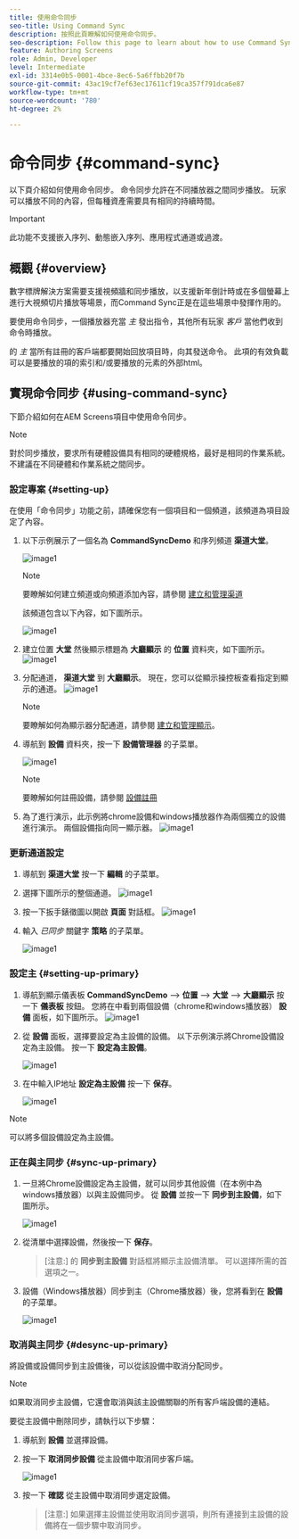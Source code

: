 ```yaml
---
title: 使用命令同步
seo-title: Using Command Sync
description: 按照此頁瞭解如何使用命令同步。
seo-description: Follow this page to learn about how to use Command Sync.
feature: Authoring Screens
role: Admin, Developer
level: Intermediate
exl-id: 3314e0b5-0001-4bce-8ec6-5a6ffbb20f7b
source-git-commit: 43ac19cf7ef63ec17611cf19ca357f791dca6e87
workflow-type: tm+mt
source-wordcount: '780'
ht-degree: 2%

---
```


# 命令同步 {#command-sync}

以下頁介紹如何使用命令同步。 命令同步允許在不同播放器之間同步播放。 玩家可以播放不同的內容，但每種資產需要具有相同的持續時間。

>[!IMPORTANT]
>
>此功能不支援嵌入序列、動態嵌入序列、應用程式通道或過渡。

## 概觀 {#overview}

數字標牌解決方案需要支援視頻牆和同步播放，以支援新年倒計時或在多個螢幕上進行大視頻切片播放等場景，而Command Sync正是在這些場景中發揮作用的。

要使用命令同步，一個播放器充當 *主* 發出指令，其他所有玩家 *客戶* 當他們收到命令時播放。

的 *主* 當所有註冊的客戶端都要開始回放項目時，向其發送命令。 此項的有效負載可以是要播放的項的索引和/或要播放的元素的外部html。

## 實現命令同步 {#using-command-sync}

下節介紹如何在AEM Screens項目中使用命令同步。

>[!NOTE]
>
>對於同步播放，要求所有硬體設備具有相同的硬體規格，最好是相同的作業系統。 不建議在不同硬體和作業系統之間同步。

### 設定專案 {#setting-up}

在使用「命令同步」功能之前，請確保您有一個項目和一個頻道，該頻道為項目設定了內容。

1. 以下示例展示了一個名為 **CommandSyncDemo** 和序列頻道 **渠道大堂**。

   ![image1](assets/command-sync/command-sync1-1.png)

   >[!NOTE]
   >
   >要瞭解如何建立頻道或向頻道添加內容，請參閱 [建立和管理渠道](/help/user-guide/managing-channels.md)

   該頻道包含以下內容，如下圖所示。

   ![image1](assets/command-sync/command-sync2-1.png)

1. 建立位置 **大堂** 然後顯示標題為 **大廳顯示** 的 **位置** 資料夾，如下圖所示。
   ![image1](assets/command-sync/command-sync3-1.png)

1. 分配通道， **渠道大堂** 到 **大廳顯示**。 現在，您可以從顯示操控板查看指定到顯示的通道。
   ![image1](assets/command-sync/command-sync4-1.png)

   >[!NOTE]
   >
   >要瞭解如何為顯示器分配通道，請參閱 [建立和管理顯示](/help/user-guide/managing-displays.md)。

1. 導航到 **設備** 資料夾，按一下 **設備管理器** 的子菜單。

   ![image1](assets/command-sync5.png)

   >[!NOTE]
   >
   >要瞭解如何註冊設備，請參閱 [設備註冊](/help/user-guide/device-registration.md)

1. 為了進行演示，此示例將chrome設備和windows播放器作為兩個獨立的設備進行演示。 兩個設備指向同一顯示器。
   ![image1](assets/command-sync6.png)

### 更新通道設定

1. 導航到 **渠道大堂** 按一下 **編輯** 的子菜單。

1. 選擇下圖所示的整個通道。
   ![image1](assets/command-sync/command-sync7-1.png)

1. 按一下扳手錶徵圖以開啟 **頁面** 對話框。
   ![image1](assets/command-sync/command-sync8-1.png)

1. 輸入 *已同步* 關鍵字 **策略** 的子菜單。

   ![image1](assets/command-sync/command-sync9-1.png)


### 設定主 {#setting-up-primary}

1. 導航到顯示儀表板 **CommandSyncDemo** —> **位置**  —> **大堂** —> **大廳顯示** 按一下 **儀表板** 按鈕。
您將在中看到兩個設備（chrome和windows播放器） **設備** 面板，如下圖所示。
   ![image1](assets/command-sync/command-sync10-1.png)

1. 從 **設備** 面板，選擇要設定為主設備的設備。 以下示例演示將Chrome設備設定為主設備。 按一下 **設定為主設備**。

   ![image1](assets/command-sync/command-sync11-1.png)

1. 在中輸入IP地址 **設定為主設備** 按一下 **保存**。

   ![image1](assets/command-sync/command-sync12-1.png)

>[!NOTE]
>
>可以將多個設備設定為主設備。

### 正在與主同步 {#sync-up-primary}

1. 一旦將Chrome設備設定為主設備，就可以同步其他設備（在本例中為windows播放器）以與主設備同步。
從 **設備** 並按一下 **同步到主設備**，如下圖所示。

   ![image1](assets/command-sync/command-sync13-1.png)

1. 從清單中選擇設備，然後按一下 **保存**。

   >[注意:]
   > 的 **同步到主設備** 對話框將顯示主設備清單。 可以選擇所需的首選項之一。

1. 設備（Windows播放器）同步到主（Chrome播放器）後，您將看到在 **設備** 的子菜單。

   ![image1](assets/command-sync/command-sync14-1.png)

### 取消與主同步 {#desync-up-primary}

將設備或設備同步到主設備後，可以從該設備中取消分配同步。

>[!NOTE]
>
>如果取消同步主設備，它還會取消與該主設備關聯的所有客戶端設備的連結。

要從主設備中刪除同步，請執行以下步驟：

1. 導航到 **設備** 並選擇設備。

1. 按一下 **取消同步設備** 從主設備中取消同步客戶端。

   ![image1](assets/command-sync/command-sync15-1.png)

1. 按一下 **確認** 從主設備中取消同步選定設備。

   >[注意:]
   > 如果選擇主設備並使用取消同步選項，則所有連接到主設備的設備將在一個步驟中取消同步。
